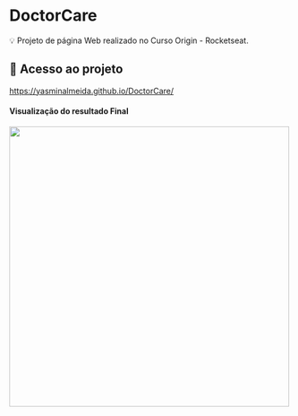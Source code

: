 # DoctorCare
💡 Projeto de página Web realizado no Curso Origin - Rocketseat.
<br>

## 📁 Acesso ao projeto
https://yasminalmeida.github.io/DoctorCare/

<h4>Visualização do resultado Final</h4>

 <img height="500" width="500" src="https://user-images.githubusercontent.com/100879182/175041118-1a6acbab-868e-48b5-8eec-687eab09497d.png">
